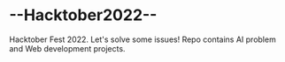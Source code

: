 # --Hacktober2022--
Hacktober Fest 2022. Let's solve some issues! Repo contains AI problem and Web development projects.
